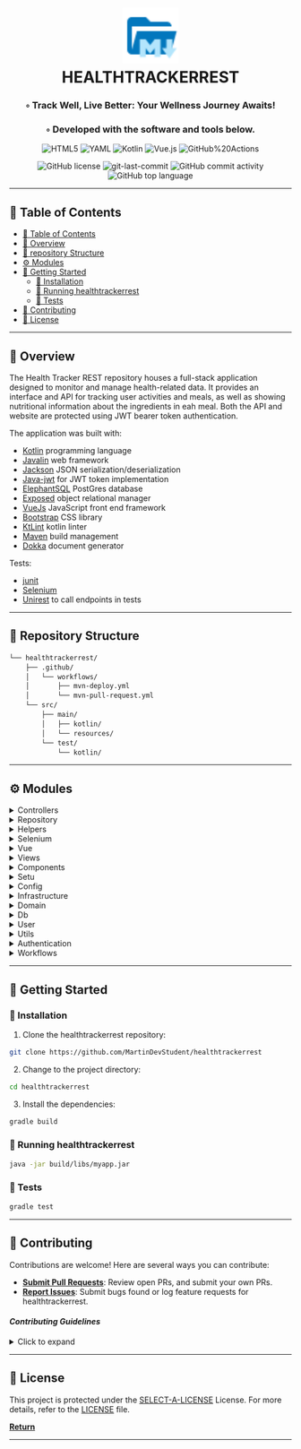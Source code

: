 <div align="center">
<h1 align="center">
<img src="https://raw.githubusercontent.com/PKief/vscode-material-icon-theme/ec559a9f6bfd399b82bb44393651661b08aaf7ba/icons/folder-markdown-open.svg" width="100" />
<br>HEALTHTRACKERREST</h1>
<h3>◦ Track Well, Live Better: Your Wellness Journey Awaits!</h3>
<h3>◦ Developed with the software and tools below.</h3>

<p align="center">
<img src="https://img.shields.io/badge/HTML5-E34F26.svg?style=flat-square&logo=HTML5&logoColor=white" alt="HTML5" />
<img src="https://img.shields.io/badge/YAML-CB171E.svg?style=flat-square&logo=YAML&logoColor=white" alt="YAML" />
<img src="https://img.shields.io/badge/Kotlin-7F52FF.svg?style=flat-square&logo=Kotlin&logoColor=white" alt="Kotlin" />
<img src="https://img.shields.io/badge/Vue.js-4FC08D.svg?style=flat-square&logo=vuedotjs&logoColor=white" alt="Vue.js" />
<img src="https://img.shields.io/badge/GitHub%20Actions-2088FF.svg?style=flat-square&logo=GitHub-Actions&logoColor=white" alt="GitHub%20Actions" />
</p>
<img src="https://img.shields.io/github/license/MartinDevStudent/healthtrackerrest?style=flat-square&color=5D6D7E" alt="GitHub license" />
<img src="https://img.shields.io/github/last-commit/MartinDevStudent/healthtrackerrest?style=flat-square&color=5D6D7E" alt="git-last-commit" />
<img src="https://img.shields.io/github/commit-activity/m/MartinDevStudent/healthtrackerrest?style=flat-square&color=5D6D7E" alt="GitHub commit activity" />
<img src="https://img.shields.io/github/languages/top/MartinDevStudent/healthtrackerrest?style=flat-square&color=5D6D7E" alt="GitHub top language" />
</div>

---

## 📖 Table of Contents
- [📖 Table of Contents](#-table-of-contents)
- [📍 Overview](#-overview)
- [📂 repository Structure](#-repository-structure)
- [⚙️ Modules](#modules)
- [🚀 Getting Started](#-getting-started)
    - [🔧 Installation](#-installation)
    - [🤖 Running healthtrackerrest](#-running-healthtrackerrest)
    - [🧪 Tests](#-tests)
- [🤝 Contributing](#-contributing)
- [📄 License](#-license)

---


## 📍 Overview

The Health Tracker REST repository houses a full-stack application designed to monitor and manage health-related data. It provides an interface and API for tracking user activities and meals, as well as showing nutritional information about the ingredients in eah meal. Both the API and website are protected using JWT bearer token authentication.

The application was built with:

  - [Kotlin](https://github.com/JetBrains/kotlin) programming language
  - [Javalin](https://github.com/tipsy/javalin) web framework
  - [Jackson](https://github.com/FasterXML/jackson-module-kotlin) JSON serialization/deserialization
  - [Java-jwt](https://github.com/auth0/java-jwt) for JWT token implementation
  - [ElephantSQL](https://www.elephantsql.com) PostGres database
  - [Exposed](https://github.com/JetBrains/Exposed) object relational manager
  - [VueJs](https://vuejs.org) JavaScript front end framework
  - [Bootstrap](https://getbootstrap.com) CSS library
  - [KtLint](https://github.com/pinterest/ktlint) kotlin linter
  - [Maven](https://maven.apache.org) build management
  - [Dokka](https://github.com/Kotlin/dokka) document generator

Tests:

  - [junit](https://github.com/junit-team/junit4)
  - [Selenium](https://www.selenium.dev)
  - [Unirest](https://github.com/Kong/unirest-java) to call endpoints in tests

---


## 📂 Repository Structure

```sh
└── healthtrackerrest/
    ├── .github/
    │   └── workflows/
    │       ├── mvn-deploy.yml
    │       └── mvn-pull-request.yml
    └── src/
        ├── main/
        │   ├── kotlin/
        │   └── resources/
        └── test/
            └── kotlin/

```

---


## ⚙️ Modules

<details closed><summary>Controllers</summary>

| File                                                                                                                                                                             | Summary                                                                                                                                                                                                                                                                                                                                                                                                                                                                                                                                                                                                                                                                                                                                                                                                                                                                                                                                                                                                                                                            |
| ---                                                                                                                                                                              | ---                                                                                                                                                                                                                                                                                                                                                                                                                                                                                                                                                                                                                                                                                                                                                                                                                                                                                                                                                                                                                                                                |
| [AuthenticationControllerTest.kt](https://github.com/MartinDevStudent/healthtrackerrest/blob/main/src/test/kotlin/ie/setu/controllers/AuthenticationControllerTest.kt)           | The `AuthenticationControllerTest` class, with tests structured in a `ReadAuthentication` inner class, validates the authentication behavior of a REST API. It sets up a clean state by ensuring no pre-existing user with the test email, uses helper utilities to communicate with the server, and tests two scenarios: one where login with incorrect credentials (expected 401 unauthorized status) and one with correct credentials (expected 200 OK status) are attempted. Post-assertion cleanup removes test users to maintain database integrity.                                                                                                                                                                                                                                                                                                                                                                                                                                                                                                         |
| [MealControllerTest.kt](https://github.com/MartinDevStudent/healthtrackerrest/blob/main/src/test/kotlin/ie/setu/controllers/MealControllerTest.kt)                               | The `MealControllerTest` in a Kotlin-based health tracker REST API performs integration tests on CRUD operations relating to meals. It uses a helper class to make requests and authenticate via JWT. It first ensures a test user is created and authenticated. Nested classes `ReadMeals`, `CreateMeals`, and `DeleteMeals` group tests for fetching (asserting responses 200 or 404), adding (with validation checks and asserting responses 201, 400, or 409), and deleting meals (by meal or user id, asserting responses 204 or 404). Cleanup ensures database state restoration.                                                                                                                                                                                                                                                                                                                                                                                                                                                                            |
| [ActivityControllerTest.kt](https://github.com/MartinDevStudent/healthtrackerrest/blob/main/src/test/kotlin/ie/setu/controllers/ActivityControllerTest.kt)                       | The `ActivityControllerTest` class, contained within the `healthtrackerrest` project, includes integration tests for CRUD (Create, Read, Update, Delete) operations related to `Activity` objects through HTTP requests. It leverages fixtures and JUnit `@Nested` classes to organize tests into meaningful groups. Tests ensure:-Successful creation of activities when the correct user exists, and appropriate HTTP status codes (201 for success, 400/404 for user-related failures).-Retrieval of activities either by activity ID or user ID, checking for success (200) or absence (404) of the data.-Updating existing activities with new details, confirming success (204) or failure (400) based on the activity's existence.-Deletion of activities and validating the returns of 204 for successful deletion or 404 when activity is not found.This is done after setting up a known state by creating test users and fetching authentication tokens. The test environment's state is restored by cleaning up newly created records after each test. |
| [UserControllerTest.kt](https://github.com/MartinDevStudent/healthtrackerrest/blob/main/src/test/kotlin/ie/setu/controllers/UserControllerTest.kt)                               | The `UserControllerTest` class performs integration tests on user management endpoints of a web service, using predefined valid and non-existing user details. Tests include checking responses for retrieving all users, individual user by ID or email, adding, updating, and deleting a user. Each test ensures the correct HTTP status codes are returned (200 for successful retrieval, 201/204 for successful creation/update/deletion, and 404 for not found). User authentication is handled by fetching a JWT token before tests, and database cleanup is performed to maintain a consistent test environment.                                                                                                                                                                                                                                                                                                                                                                                                                                            |
| [HealthTrackerControllerTestMockDB.kt](https://github.com/MartinDevStudent/healthtrackerrest/blob/main/src/test/kotlin/ie/setu/controllers/HealthTrackerControllerTestMockDB.kt) | The `HealthTrackerControllerTestMockDB` class is designed to test the HealthTrackerController using an in-memory H2 database, simulating api interactions. It initializes the mock database, populates it with a user, and tests the API endpoint for retrieving a user by email. The test verifies successful user creation, user retrieval by email after login, and matching of expected values in the user object received by ensuring correct HTTP response statuses and user details consistency.                                                                                                                                                                                                                                                                                                                                                                                                                                                                                                                                                            |
| [IngredientControllerTest.kt](https://github.com/MartinDevStudent/healthtrackerrest/blob/main/src/test/kotlin/ie/setu/controllers/IngredientControllerTest.kt)                   | This Kotlin test suite validates the operations of an IngredientController within a health tracker RESTful service. It uses a Database Configuration, JWT authentication, and an HTTP server mock-up to perform integration tests. Before tests, it sets up a test user and fetches an authentication token. The tests cover retrieving all ingredients, handling non-existent ingredients or meals, obtaining ingredients by meal ID, and fetching recommended daily allowances. It asserts the correct HTTP response status codes, indicating successful operations or correct handling of missing resources.                                                                                                                                                                                                                                                                                                                                                                                                                                                    |
| [AuthenticationController.kt](https://github.com/MartinDevStudent/healthtrackerrest/blob/main/src/main/kotlin/ie/setu/controllers/AuthenticationController.kt)                   | The `AuthenticationController` is a Kotlin singleton managing authentication for a REST service. It provides a `login` function that authenticates users against a user data access object, issues JWTs on successful login, and rejects unauthorized attempts with an error. Another function, `validate`, checks a JWT from the request, replies with a greeting on success, or responds with an unauthorized status in case of failure. The service integrates with Javalin's HTTP context for request-response handling.                                                                                                                                                                                                                                                                                                                                                                                                                                                                                                                                       |
| [IngredientController.kt](https://github.com/MartinDevStudent/healthtrackerrest/blob/main/src/main/kotlin/ie/setu/controllers/IngredientController.kt)                           | The `IngredientController` singleton in Kotlin facilitates three REST operations related to ingredients and nutritional data. First, it fetches and sends a list of all ingredients in JSON, defaulting to a 404 error if none are found. Second, it retrieves a single ingredient by ID, returning it in JSON or a 404 error if not found. Lastly, it provides the recommended daily allowances (RDAs) in JSON, with a 404 error response if absent. The code utilizes an IngredientDAO and RecommendedDailyAllowancesDAO for data access.                                                                                                                                                                                                                                                                                                                                                                                                                                                                                                                        |
| [ActivityController.kt](https://github.com/MartinDevStudent/healthtrackerrest/blob/main/src/main/kotlin/ie/setu/controllers/ActivityController.kt)                               | The `ActivityController` object in Kotlin manages activity resources in a RESTful API, providing CRUD operations for activities. It uses `ActivityDAO` to interact with the database and `UserDAO` to validate user existence. It handles retrieving all activities, a single activity by ID or by user ID, creating, updating, and deleting activities. Responses include proper HTTP status codes and JSON-converted activity data with error handling for missing resources (404) and bad requests with detailed messages (400). It also supports deleting activities by user ID.                                                                                                                                                                                                                                                                                                                                                                                                                                                                               |
| [MealController.kt](https://github.com/MartinDevStudent/healthtrackerrest/blob/main/src/main/kotlin/ie/setu/controllers/MealController.kt)                                       | The MealController, part of a Kotlin-based REST API for a health tracker app, manages meal data interactions. It offers endpoints to list all meals, get meals by ID or user ID, and obtain ingredients for a specific meal. Meals are added either globally or associated with a user, utilizing external NutrientHttpClient for ingredient fetching. Meals can be deleted by ID, by association with a user, or all meals linked to a user. It features validation and error handling, responding with appropriate status codes and error messages.                                                                                                                                                                                                                                                                                                                                                                                                                                                                                                              |
| [UserController.kt](https://github.com/MartinDevStudent/healthtrackerrest/blob/main/src/main/kotlin/ie/setu/controllers/UserController.kt)                                       | The `UserController` object manages user data interactions in a Kotlin-based REST service, providing CRUD operations via HTTP endpoints. It utilizes the `UserDAO` for database access, allowing operations such as retrieving all users or individual users by ID or email, creating, updating, and deleting users, while handling validation and encryption (hashing) of passwords. Responses are formatted in JSON and include appropriate HTTP status codes, with exceptions thrown for not found and bad request errors.                                                                                                                                                                                                                                                                                                                                                                                                                                                                                                                                      |

</details>

<details closed><summary>Repository</summary>

| File                                                                                                                                                                           | Summary                                                                                                                                                                                                                                                                                                                                                                                                                                                                                                                                                                                   |
| ---                                                                                                                                                                            | ---                                                                                                                                                                                                                                                                                                                                                                                                                                                                                                                                                                                       |
| [UserDAOTest.kt](https://github.com/MartinDevStudent/healthtrackerrest/blob/main/src/test/kotlin/ie/setu/repository/UserDAOTest.kt)                                            | The `UserDAOTest` class in Kotlin tests CRUD operations (Create, Read, Update, Delete) on a user data table within an in-memory H2 database using the Exposed SQL framework. The suite sets up a simulated database, populates it with fixed test users, and verifies user retrieval by ID and email, as well as user addition, deletion, and updates. Edge cases, like operations on non-existent users, are also tested to ensure proper handling of such scenarios.                                                                                                                    |
| [MealDAOTest.kt](https://github.com/MartinDevStudent/healthtrackerrest/blob/main/src/test/kotlin/ie/setu/repository/MealDAOTest.kt)                                            | This Kotlin code tests CRUD operations on a meal-tracking application's data layer using an in-memory H2 database. It connects to the database, sets up schema, and utilizes the `MealDAO` to perform actions such as creating, reading, and deleting meal records associated with users. Test cases validate the DAO behavior with empty/populated tables, handling of non-existent entries, and proper maintenance of meal-user associations. The tests use a nested structure to organize test cases for creating, reading, and deleting operations separately.                        |
| [ActivityDAOTest.kt](https://github.com/MartinDevStudent/healthtrackerrest/blob/main/src/test/kotlin/ie/setu/repository/ActivityDAOTest.kt)                                    | This Kotlin test code conducts unit tests on a health tracking application's data access layer, specifically focusing on activities. Using an in-memory H2 database, it verifies that ActivityDAO correctly performs CRUD operations on activities, including retrieving all activities, fetching by user or activity ID, adding new entries, deleting, and updating activities. Additionally, it validates proper handling of non-existent records and associations to users, ensuring data integrity and correct functionality within the database context.                             |
| [IngredientDAOTest.kt](https://github.com/MartinDevStudent/healthtrackerrest/blob/main/src/test/kotlin/ie/setu/repository/IngredientDAOTest.kt)                                | The `IngredientDAOTest` class in Kotlin sets up an in-memory H2 database for testing ingredient data access operations. It conducts CRUD operations using Exposed, an ORM framework, to manipulate the Ingredients, Meals, and MealsIngredients tables. Tests include populating the database with predefined ingredients and meals, verifying correct retrieval of all ingredients, finding specific ingredients by ID and meal ID, and dealing with empty or non-existent data scenarios. Additionally, nested inner classes organize tests for reading ingredients and creating users. |
| [RecommendedDailyAllowanceDAOTest.kt](https://github.com/MartinDevStudent/healthtrackerrest/blob/main/src/test/kotlin/ie/setu/repository/RecommendedDailyAllowanceDAOTest.kt)  | The code is a test suite for a Kotlin-based application, specifically testing DAO (Data Access Object) operations on recommended daily allowances within an in-memory H2 database. It includes setup to connect to the database, a nested class with tests to verify correct retrieval of allowance data from both populated and empty tables, and a utility method to populate the test database. The tests assert the expected outcomes using the `assertEquals` method.                                                                                                                |
| [MealDAO.kt](https://github.com/MartinDevStudent/healthtrackerrest/blob/main/src/main/kotlin/ie/setu/domain/repository/MealDAO.kt)                                             | The `MealDAO` class handles data operations for meals within a health tracking system. It interacts with a database to perform CRUD operations. Core functionalities include: retrieving all meals, finding meals by ID or name, fetching meals associated with a specific user, adding new meals, associating meals with users, and deleting meals or their associations by meal or user IDs. These operations are achieved through SQL queries and transactions using Kotlin's Exposed library for database access.                                                                     |
| [UserDAO.kt](https://github.com/MartinDevStudent/healthtrackerrest/blob/main/src/main/kotlin/ie/setu/domain/repository/UserDAO.kt)                                             | The `UserDAO` class in `ie.setu.domain.repository` provides CRUD operations for user entities in a database, using Kotlin and Exposed SQL library. It can retrieve all users, find a specific user by ID or email (case-insensitive), insert a new user, delete a user by ID, and update existing user details, also by ID. Each function is enclosed in a transaction, ensuring atomicity of database operations. The ID is used as a primary key, and a utility function `mapToUser` maps raw database records to `User` objects.                                                       |
| [ActivityDAO.kt](https://github.com/MartinDevStudent/healthtrackerrest/blob/main/src/main/kotlin/ie/setu/domain/repository/ActivityDAO.kt)                                     | The `ActivityDAO` class in a Kotlin-based REST service interacts with a database to manage `Activity` records. It enables CRUD operations: retrieving all activities or specific activity by its ID or user ID, adding a new activity, deleting one or several activities based on activity or user ID, and updating an existing activity. It uses the Exposed SQL library for database transactions, converting SQL results into `Activity` objects. The directory structure suggests automated CI/CD via GitHub Actions and unit testing for the application's code.                    |
| [RecommendedDailyAllowancesDAO.kt](https://github.com/MartinDevStudent/healthtrackerrest/blob/main/src/main/kotlin/ie/setu/domain/repository/RecommendedDailyAllowancesDAO.kt) | The `RecommendedDailyAllowancesDAO` class in a Kotlin-based REST service handles database interactions for storing and retrieving Recommended Daily Allowance (RDA) nutritional data. Using exposed SQL transactions, it features a get method to fetch the first RDA entry, returning a mapped `RecommendedDailyAllowance` object or `null` if not found, and a save method to insert a new RDA record with nutritional details like calories, fats, protein, and more.                                                                                                                  |
| [IngredientDAO.kt](https://github.com/MartinDevStudent/healthtrackerrest/blob/main/src/main/kotlin/ie/setu/domain/repository/IngredientDAO.kt)                                 | The IngredientDAO class, part of a Kotlin-based RESTful health tracker application, manages Ingredient objects in a database. It includes methods to retrieve all ingredients, find a specific ingredient by ID, get ingredients related to a meal, save or retrieve an ingredient based on its name and serving size, and associate an ingredient with a meal using their IDs. The class performs these operations through transactions leveraging exposed SQL functions to query and modify database tables that represent ingredients and their associations with meals.               |

</details>

<details closed><summary>Helpers</summary>

| File                                                                                                                                                 | Summary                                                                                                                                                                                                                                                                                                                                                                                                                                                                                                                                                                    |
| ---                                                                                                                                                  | ---                                                                                                                                                                                                                                                                                                                                                                                                                                                                                                                                                                        |
| [ServerContainer.kt](https://github.com/MartinDevStudent/healthtrackerrest/blob/main/src/test/kotlin/ie/setu/helpers/ServerContainer.kt)             | The `ServerContainer` object in the `ie.setu.helpers` package lazily initializes a single instance of a server container using `JavalinConfig` to start the Javalin service when first accessed, following the singleton pattern. The code structure indicates that this is part of a Kotlin-based health tracker REST application, with CI/CD workflows for Maven, and separate source and test directories.                                                                                                                                                              |
| [Fixtures.kt](https://github.com/MartinDevStudent/healthtrackerrest/blob/main/src/test/kotlin/ie/setu/helpers/Fixtures.kt)                           | This Kotlin code file provides test fixtures for a health tracker application. It includes predefined constants such as valid/invalid meal names, user details, activity descriptions, and various entity object lists like users, activities, meals, ingredients, and recommended daily allowance. These are likely used to seed test data or provide references for validation during unit testing. Each list contains multiple instances of its respective domain model, with preset attributes for testing purposes.                                                   |
| [IntegrationTestHelper.kt](https://github.com/MartinDevStudent/healthtrackerrest/blob/main/src/test/kotlin/ie/setu/helpers/IntegrationTestHelper.kt) | The `IntegrationTestHelper` class in Kotlin provides methods to interact with a health tracker REST API, handling user and activity management. It includes functionalities for user authentication (registration, login), CRUD operations for user profiles and activities, meal and ingredient retrieval, and recommended daily allowances (RDA) fetching. Requests incorporate user identification and authorization via tokens, with HTTP responses returned in JSON or string format, subject to the API endpoints used. Exceptions are thrown if HTTP requests fail. |

</details>

<details closed><summary>Selenium</summary>

| File                                                                                                                              | Summary                                                                                                                                                                                                                                                                                                                                                                                                                                                                                                                                           |
| ---                                                                                                                               | ---                                                                                                                                                                                                                                                                                                                                                                                                                                                                                                                                               |
| [AddUserTest.kt](https://github.com/MartinDevStudent/healthtrackerrest/blob/main/src/test/kotlin/ie/setu/selenium/AddUserTest.kt) | The `AddUserTest` class contains an integration test suite for a Kotlin-based web service. It verifies user addition to an application, using Javalin to host the test server and Selenium WebDriver for browser automation. The code manages test setup and teardown, including server initialization, WebDriver configuration, and database connection. Additionally, it tests user login, navigation, form interactions, and user deletion within the application's UI, confirming correct page elements and user feedback through assertions. |

</details>

<details closed><summary>Vue</summary>

| File                                                                                                              | Summary                                                                                                                                                                                                                                                                                                                                                                                                      |
| ---                                                                                                               | ---                                                                                                                                                                                                                                                                                                                                                                                                          |
| [layout.html](https://github.com/MartinDevStudent/healthtrackerrest/blob/main/src/main/resources/vue/layout.html) | The layout.html is a Vue-focused SPA layout template with Bootstrap for styling, utilizing Axios and jQuery for HTTP requests. The project structure indicates a Kotlin-based backend with GitHub actions for deployment and PR checks, and the template is set to dynamically include Vue components with Javalin's Vue support, mounting them according to URL-based routing within the main Vue instance. |

</details>

<details closed><summary>Views</summary>

| File                                                                                                                                                      | Summary                                                                                                                                                                                                                                                                                                                                                                                                                                                                                                                                                                                                                                                                                                                                                                                                         |
| ---                                                                                                                                                       | ---                                                                                                                                                                                                                                                                                                                                                                                                                                                                                                                                                                                                                                                                                                                                                                                                             |
| [activity-overview.vue](https://github.com/MartinDevStudent/healthtrackerrest/blob/main/src/main/resources/vue/views/activity-overview.vue)               | This Vue component implements an activity-overview UI for a health tracker app. It lists existing activities, allows users to add new activities, and delete existing ones. Activities include fields like description, duration, calories, and start time. Users can be assigned to activities via a dropdown list populated with fetched user data. The interface interacts with an API, requiring authorization tokens for CRUD operations. Errors from activity-validation or fetch failures trigger user alerts, and navigation to login upon authorization issues.                                                                                                                                                                                                                                        |
| [ingredient-overview.vue](https://github.com/MartinDevStudent/healthtrackerrest/blob/main/src/main/resources/vue/views/ingredient-overview.vue)           | The Vue component `ingredient-overview` displays a list of ingredients, each with a link and an update button. On creation, it fetches an authentication token and ingredient data from an API. If unauthorized, it redirects to login. Fetch errors trigger alerts, while 404 errors are silently ignored. The layout is managed by `app-layout` and each ingredient's detail page is linked via its ID. The view is part of a Maven-handled, Kotlin-based project with GitHub Actions CI workflows for deployment and PRs.                                                                                                                                                                                                                                                                                    |
| [user-profile.vue](https://github.com/MartinDevStudent/healthtrackerrest/blob/main/src/main/resources/vue/views/user-profile.vue)                         | The Vue component user-profile manages user profiles, allowing retrieval and display of a user's information and activities. It enables updates to user details and the deletion of user accounts via a form. The component makes API calls on creation to fetch user info and activities, with error handling for unauthorized access and unfound users. It uses Axios for HTTP requests with authorization and includes a confirmation prompt for account deletion, with navigation to the user list upon successful deletion.                                                                                                                                                                                                                                                                                |
| [ingredient-profile.vue](https://github.com/MartinDevStudent/healthtrackerrest/blob/main/src/main/resources/vue/views/ingredient-profile.vue)             | This Vue component displays an ingredient profile with nutritional charts. If an ingredient is not found, a message with a link to all ingredients is shown. Otherwise, a card with the ingredient's name and a default serving size of 100g (or specified size) displays nutritional information. Charts for calories, fats, protein, sodium, potassium, carbohydrates, fiber, and sugar are generated as images from an external API using the ingredient's values and compared against the recommended daily allowance. The component fetches ingredient data, recommended daily allowances, and generates each nutritional chart on creation, handling errors and unauthorized access (redirecting to login). Data is token-authenticated, fetched from an API, and blob images are created for the charts. |
| [meal-profile.vue](https://github.com/MartinDevStudent/healthtrackerrest/blob/main/src/main/resources/vue/views/meal-profile.vue)                         | The code represents a Vue component named meal-profile, used in a health tracker application to display and manage meal profiles. It fetches the specified meal's details and its associated ingredients through API calls, requiring authentication via tokens. This component shows an error message if no meal is found or fails to retrieve ingredients. It also provides a deletion functionality for the meal with user confirmation, redirecting to the list of meals upon successful deletion.                                                                                                                                                                                                                                                                                                          |
| [home-page.vue](https://github.com/MartinDevStudent/healthtrackerrest/blob/main/src/main/resources/vue/views/home-page.vue)                               | The `home-page.vue` component in a health tracker web app displays statistics on registered users, activities, meals, and ingredients, with links to detailed views. It uses Vue.js and Axios to make authorized API requests to fetch and display these counts upon creation. If unauthorized (401 error), it redirects to the login page. It also shows the current user's state. The error handling includes user-friendly alerts for non-404 errors during data retrieval.                                                                                                                                                                                                                                                                                                                                  |
| [user-overview.vue](https://github.com/MartinDevStudent/healthtrackerrest/blob/main/src/main/resources/vue/views/user-overview.vue)                       | The `user-overview` Vue component displays and manages a list of users. It allows adding users with a hidden form that becomes visible upon clicking a button. Each user can be updated or deleted, with a confirmation prompt for deletion. The component interacts with an API for CRUD operations, using an auth token from localStorage. It fetches users on creation and handles errors, specifically redirecting to login on 401 unauthorized responses. Users are displayed with links to their profiles, and CRUD changes update the UI in real-time.                                                                                                                                                                                                                                                   |
| [login-page.vue](https://github.com/MartinDevStudent/healthtrackerrest/blob/main/src/main/resources/vue/views/login-page.vue)                             | The given Vue.js component login-page renders a login form with email and password fields if a token is present in the store. It defines a method `login` to authenticate users via an API, setting a token in the store and local storage upon success. Alerts notify the user of either successful login, invalid details, or login errors. GitHub Actions are set for Maven deployments and pull requests in the repository structure for CI/CD pipelines.                                                                                                                                                                                                                                                                                                                                                   |
| [activity-profile.vue](https://github.com/MartinDevStudent/healthtrackerrest/blob/main/src/main/resources/vue/views/activity-profile.vue)                 | The given Vue.js component provides an interface for viewing and editing an individual activity record in a health tracker application. If the activity is not found, a message is displayed with a link to view all activities. When an activity is present, it displays a form with the activity's ID, description, duration, calories burned, start time, and user ID. Users can update or delete the activity using respective buttons, which trigger API calls for patching or deleting the activity, requiring authorization via a token. On deletion confirmation, the user is redirected to an overview of all activities.                                                                                                                                                                              |
| [register-page.vue](https://github.com/MartinDevStudent/healthtrackerrest/blob/main/src/main/resources/vue/views/register-page.vue)                       | The Vue.js component `register-page` inside a health tracking app's RESTful service provides a user registration form with fields for name, email, and password. Upon submission, it makes an asynchronous POST request to /api/login/register with the form data. If successful, it alerts the user that the account is created and redirects to the login page. If an error occurs, it parses the problem details and displays them in an alert. The repository includes GitHub Actions workflows for Maven deployment and pull requests.                                                                                                                                                                                                                                                                     |
| [user-activity-overview.vue](https://github.com/MartinDevStudent/healthtrackerrest/blob/main/src/main/resources/vue/views/user-activity-overview.vue)     | The `user-activity-overview.vue` component displays a list of activities for a user within a web application. It retrieves activities from a REST API, which requires an authorization token. When created, it fetches the token from local storage and the user's activities by making an authenticated request. If unauthorized (401 error), it redirects to the login page; otherwise, it alerts the user about any error during the fetch. The activities are listed showing their ID, description, and duration.                                                                                                                                                                                                                                                                                           |
| [meal-ingredient-overview.vue](https://github.com/MartinDevStudent/healthtrackerrest/blob/main/src/main/resources/vue/views/meal-ingredient-overview.vue) | The provided Vue.js component displays a list of ingredients for a meal. It is initially populated with an empty list and a null token. Upon creation, it retrieves an authentication token from local storage and fetches the meal's ingredients from an API, using the meal ID from the URL path parameters. Fetched ingredients are then displayed in a list. If any error occurs, particularly an authentication error (401), the user is redirected to the login page; otherwise, an error alert is shown. The component is part of a health tracker application with GitHub workflows for Maven deployment and pull request checks, and includes separate source and test directories for Kotlin code.                                                                                                    |
| [meal-overview.vue](https://github.com/MartinDevStudent/healthtrackerrest/blob/main/src/main/resources/vue/views/meal-overview.vue)                       | The Vue component meal-overview provides an interface for viewing, adding, and deleting meal entries. It retrieves a list of meals and a token upon initialization, displays the meals, and allows users to add new meals via an input form which is shown or hidden based on user interaction. Users can update meal entries by navigating to the meal-specific URL or delete them with confirmation. The component handles errors gracefully by redirecting to the login page for unauthorized requests or displaying a validation error message.                                                                                                                                                                                                                                                             |

</details>

<details closed><summary>Components</summary>

| File                                                                                                                               | Summary                                                                                                                                                                                                                                                                                                                                                                                                                                                                                                                                                                                                                                                                                                                                                                                                                                                         |
| ---                                                                                                                                | ---                                                                                                                                                                                                                                                                                                                                                                                                                                                                                                                                                                                                                                                                                                                                                                                                                                                             |
| [app-layout.vue](https://github.com/MartinDevStudent/healthtrackerrest/blob/main/src/main/resources/vue/components/app-layout.vue) | The provided code snippet is a Vue.js single-file component definition for a web application's layout, including a navigation bar and a content area. It comes from a health tracker application's frontend, structured within a Kotlin-based project using Javalin, and incorporates CI/CD workflows for Maven in the `.github` directory. The navbar enables navigation to different pages (Home, Users, Activities, Meals, Ingredients) and offers Login/Register or Logout functionality based on the presence of a `token` (presumably for authentication purposes). The `token` is managed in local storage and is checked or removed on component creation or when logging out, respectively. The main content area below the navbar is dynamically filled with child components through the `<slot>` tag. The navbar's styling is specified at the end. |

</details>

<details closed><summary>Setu</summary>

| File                                                                                                                 | Summary                                                                                                                                                                                                                                                                                                                                                                                                                                                                                                                                                                                                                                                                         |
| ---                                                                                                                  | ---                                                                                                                                                                                                                                                                                                                                                                                                                                                                                                                                                                                                                                                                             |
| [openapi.yaml](https://github.com/MartinDevStudent/healthtrackerrest/blob/main/src/main/kotlin/ie/setu/openapi.yaml) | The provided OpenAPI specification defines the Health Tracker API, which allows CRUD operations on activities, ingredients, meals, and user data. It includes endpoints for retrieving lists of these entities, specific items by ID, creating new records, updating existing ones, and deleting them. There are also specialized authentication endpoints for credential verification and JWT token issuance, along with endpoints to manage user-specific activities and meals, and to validate authentication tokens. Each endpoint specifies expected request parameters, request body, and response data, along with appropriate HTTP status codes for different outcomes. |
| [App.kt](https://github.com/MartinDevStudent/healthtrackerrest/blob/main/src/main/kotlin/ie/setu/App.kt)             | The `healthtrackerrest` application in Kotlin initializes a database connection and starts a Javalin web service upon execution, with its infrastructure managed by GitHub Actions for deployment and pull request operations.                                                                                                                                                                                                                                                                                                                                                                                                                                                  |

</details>

<details closed><summary>Config</summary>

| File                                                                                                                                            | Summary                                                                                                                                                                                                                                                                                                                                                                                                                                                                                                                                                                 |
| ---                                                                                                                                             | ---                                                                                                                                                                                                                                                                                                                                                                                                                                                                                                                                                                     |
| [JavalinConfig.kt](https://github.com/MartinDevStudent/healthtrackerrest/blob/main/src/main/kotlin/ie/setu/config/JavalinConfig.kt)             | The `JavalinConfig` class in Kotlin configures a `Javalin` web server with custom JSON serialization, webjars support, Vue.js integration, a custom access manager, exception and error handling. It includes functions to start the server using a remote or default port, and to obtain the configured instance for operations like routing. It also integrates JwtProvider for request pre-processing. The server responds to 404 errors with a JSON message and prints exception stack traces for debugging.                                                        |
| [AccessManagerConfig.kt](https://github.com/MartinDevStudent/healthtrackerrest/blob/main/src/main/kotlin/ie/setu/config/AccessManagerConfig.kt) | The `AccessManagerConfig.kt` file, part of a Kotlin-based REST service, defines an `enum` representing user roles and a `JWTAccessManager` to handle route authorization. It maps JWT claims to roles (`USER`, `ADMIN`) and sets a default role (`ANYONE`) for unauthenticated access. This configuration is used to enforce access control on REST endpoints based on the role included in the JWT.                                                                                                                                                                    |
| [RegisterRoutes.kt](https://github.com/MartinDevStudent/healthtrackerrest/blob/main/src/main/kotlin/ie/setu/config/RegisterRoutes.kt)           | The code outlines route configuration for a Javalin web application, providing RESTful endpoints for activities, authentication, ingredients, meals, and user data. It specifies API paths and maps them to controller functions with access control. Additionally, it sets up endpoints for Vue.js frontend components to render pages like home, activity, ingredient, login, register, meal, and user profiles. Each route is defined with permissions using predefined user roles to control access.                                                                |
| [DbConfig.kt](https://github.com/MartinDevStudent/healthtrackerrest/blob/main/src/main/kotlin/ie/setu/config/DbConfig.kt)                       | The Kotlin file `DbConfig.kt` in the `ie.setu.config` package provides functionality to establish a connection to a PostgreSQL database using hard-coded credentials. It uses the `org.jetbrains.exposed.sql.Database` class to connect and logs the database configuration name and URL upon establishing the connection. The code is structured for a RESTful service (`healthtrackerrest`) and includes GitHub workflows for Maven deployment and pull request actions. The source files are organized into Kotlin main and test directories.                        |
| [VueConfig.kt](https://github.com/MartinDevStudent/healthtrackerrest/blob/main/src/main/kotlin/ie/setu/config/VueConfig.kt)                     | The code belongs to a Kotlin-based web application within a health tracker project, structured for continuous integration with workflows for Maven deployment and pull request validation. The file `VueConfig.kt` in the configuration directory contains a function extending `JavalinVueConfig`, designating app as the Vue application name and setting the global Vue state with the current user's name extracted from JWT. The `currentUser` function conditionally decodes the JWT from the request's basic authentication credentials to obtain the user name. |

</details>

<details closed><summary>Infrastructure</summary>

| File                                                                                                                                                  | Summary                                                                                                                                                                                                                                                                                                                                                                                                                                |
| ---                                                                                                                                                   | ---                                                                                                                                                                                                                                                                                                                                                                                                                                    |
| [NutrientHttpClient.kt](https://github.com/MartinDevStudent/healthtrackerrest/blob/main/src/main/kotlin/ie/setu/infrastructure/NutrientHttpClient.kt) | The Kotlin code in `NutrientHttpClient` performs HTTP GET requests to an external nutrition API using a meal name query, deserializes the JSON response into `IngredientApiDTO` objects, and maps them to `Ingredient` domain entities. It includes formatting of query strings and HTTP request construction with an API key. A list of `Ingredient` objects, detailing nutritional information, is returned based on the meal query. |

</details>

<details closed><summary>Domain</summary>

| File                                                                                                                                                        | Summary                                                                                                                                                                                                                                                                                                                                                                                                                                                                                  |
| ---                                                                                                                                                         | ---                                                                                                                                                                                                                                                                                                                                                                                                                                                                                      |
| [IngredientApiDTO.kt](https://github.com/MartinDevStudent/healthtrackerrest/blob/main/src/main/kotlin/ie/setu/domain/IngredientApiDTO.kt)                   | The `IngredientApiDTO` Kotlin data class represents an ingredient with nutritional values, leveraging Jackson annotations for JSON property mapping. It includes attributes for the ingredient's name, calories, serving size in grams, total/saturated fat in grams, protein in grams, sodium/potassium/cholesterol in milligrams, and total carbohydrates/fiber/sugar in grams. This class is part of a REST API in a health tracker application.                                      |
| [Activity.kt](https://github.com/MartinDevStudent/healthtrackerrest/blob/main/src/main/kotlin/ie/setu/domain/Activity.kt)                                   | The `Activity.kt` file defines a Kotlin data class named `Activity` within the `ie.setu.domain` package for a health tracker application. This class represents a user's activity, containing properties for a unique id, description, duration, calories burned, start time, and associated user id. It includes a `validate` method that checks for negative values in `calories` and `duration`, and non-empty `description`, returning a map with error messages for invalid fields. |
| [Meal.kt](https://github.com/MartinDevStudent/healthtrackerrest/blob/main/src/main/kotlin/ie/setu/domain/Meal.kt)                                           | The `Meal.kt` file within the `healthtrackerrest` project defines a Kotlin data class `Meal` with an integer `id` and a non-nullable `name` string. It includes a `validate` method that returns a map of errors, flagging a blank `name` as invalid. The project also incorporates GitHub workflows for Maven deployment and pull request automation, with source and test Kotlin code arranged in respective directories.                                                              |
| [RecommendedDailyAllowance.kt](https://github.com/MartinDevStudent/healthtrackerrest/blob/main/src/main/kotlin/ie/setu/domain/RecommendedDailyAllowance.kt) | The Kotlin file `RecommendedDailyAllowance.kt` defines a data class encapsulating daily nutritional guidelines, which include values for total calories, fats, protein, sodium, potassium, cholesterol, carbohydrates, fiber, and sugar measured in respective units. The `healthtrackerrest` project structure includes a source directory with Kotlin code and resources, test code, and GitHub workflows for deployment and pull request actions.                                     |
| [Ingredient.kt](https://github.com/MartinDevStudent/healthtrackerrest/blob/main/src/main/kotlin/ie/setu/domain/Ingredient.kt)                               | The code defines a Kotlin data class `Ingredient` within the `ie.setu.domain` package, representing the properties of food ingredients, such as name, calories, and various nutritional values measured in grams or milligrams. The project structure indicates it's part of a health tracker REST service, with GitHub actions setup for Maven deployment and pull requests, and separate source and test directories for Kotlin code and resources.                                    |

</details>

<details closed><summary>Db</summary>

| File                                                                                                                                                             | Summary                                                                                                                                                                                                                                                                                                                                                                                                                                                                                                                                                                            |
| ---                                                                                                                                                              | ---                                                                                                                                                                                                                                                                                                                                                                                                                                                                                                                                                                                |
| [MealsIngredients.kt](https://github.com/MartinDevStudent/healthtrackerrest/blob/main/src/main/kotlin/ie/setu/domain/db/MealsIngredients.kt)                     | The `MealsIngredients.kt` file defines a Kotlin object representing a database table within the health tracker REST application, which maps meals to their ingredients with automatic cascading deletions. The table includes an auto-incrementing primary key `id` and establishes foreign key relationships with the `Meals` and `Ingredients` tables for the columns `meal_id` and `ingredient_id`, respectively. The code is a part of the application's domain layer specifying the structure of the `meals_ingredients` table in the database using the Exposed SQL library. |
| [Meals.kt](https://github.com/MartinDevStudent/healthtrackerrest/blob/main/src/main/kotlin/ie/setu/domain/db/Meals.kt)                                           | The `Meals` object in the `ie.setu.domain.db` package defines a database table with the same name, using the Exposed framework. It represents a table with two fields: an integer-based ID and a `name` column of type VARCHAR with a maximum length of 100 characters. The project follows a structured directory layout separating main Kotlin code, resources, and tests, with GitHub Actions workflows for Maven-based deployment and pull request management.                                                                                                                 |
| [Ingredients.kt](https://github.com/MartinDevStudent/healthtrackerrest/blob/main/src/main/kotlin/ie/setu/domain/db/Ingredients.kt)                               | The Ingredients.kt file defines a Kotlin object Ingredients that corresponds to an ingredients database table using the Exposed ORM framework. This table includes columns for ingredient names, calories, serving sizes, fats (total and saturated), protein, sodium, potassium, cholesterol, total carbohydrates, fiber, and sugar, with appropriate data types such as varchar, double, and integer. This object facilitates database operations on the ingredients table.                                                                                                      |
| [RecommendedDailyAllowances.kt](https://github.com/MartinDevStudent/healthtrackerrest/blob/main/src/main/kotlin/ie/setu/domain/db/RecommendedDailyAllowances.kt) | The code defines a Kotlin object `RecommendedDailyAllowances` as an Exposed SQL database table. It encapsulates fields for nutritional values such as calories, fats, protein, sodium, potassium, cholesterol, carbohydrates, fiber, and sugar. Each field corresponds to a column in the recommended_daily_allowances table with appropriate data types for holding nutritional information.                                                                                                                                                                                      |
| [UsersMeals.kt](https://github.com/MartinDevStudent/healthtrackerrest/blob/main/src/main/kotlin/ie/setu/domain/db/UsersMeals.kt)                                 | The `UsersMeals` Kotlin object in the `ie.setu.domain.db` package represents a database table that manages associations between users and meals. This table contains an `id` column with auto-incrementing primary keys and establishes foreign key relationships with `Users` and `Meals` tables, ensuring cascading deletions. Included in the project are GitHub workflows for Maven deployment and pull requests, and a separate test directory for Kotlin tests.                                                                                                              |
| [Users.kt](https://github.com/MartinDevStudent/healthtrackerrest/blob/main/src/main/kotlin/ie/setu/domain/db/Users.kt)                                           | The `Users.kt` file defines a Kotlin object `Users` that represents a database table for user data with columns for name, email, user level, and password hash using the Exposed ORM framework, adhering to the Single Responsibility Principle (SRP). The project includes continuous integration workflows and is structured for a RESTful health tracker app with separate source and test directories for Kotlin code.                                                                                                                                                         |
| [Activities.kt](https://github.com/MartinDevStudent/healthtrackerrest/blob/main/src/main/kotlin/ie/setu/domain/db/Activities.kt)                                 | The code defines a Kotlin object `Activities` that represents a table in a database using the Exposed SQL framework. The table, named `activities`, has columns for an auto-incrementing `id`, a `description` of the activity limited to 100 characters, a `duration` in minutes stored as a double, `calories` burned stored as an integer, a `started` timestamp for when the activity began, and a `userId` that serves as a foreign key linked to the `Users` table's `id` with a cascade delete option.                                                                      |

</details>

<details closed><summary>User</summary>

| File                                                                                                                                         | Summary                                                                                                                                                                                                                                                                                                                                                                                                                                                                           |
| ---                                                                                                                                          | ---                                                                                                                                                                                                                                                                                                                                                                                                                                                                               |
| [UserLoginDTO.kt](https://github.com/MartinDevStudent/healthtrackerrest/blob/main/src/main/kotlin/ie/setu/domain/user/UserLoginDTO.kt)       | The code defines a Kotlin data class `UserLoginDTO` in the `ie.setu.domain.user` package. This class serves as a data transfer object with two properties, `email` and `password`, both of which are mutable strings. It's part of a project with a RESTful service structure, hinted by the directory `healthtrackerrest`, which also includes GitHub workflows for Maven deployment and pull requests, and separate source and test directories following the Maven convention. |
| [CreateUserDTO.kt](https://github.com/MartinDevStudent/healthtrackerrest/blob/main/src/main/kotlin/ie/setu/domain/user/CreateUserDTO.kt)     | The Kotlin code defines `CreateUserDTO`, a data transfer object for user creation. It validates user input, ensuring non-empty names, valid email formats via regex, and passwords of at least three characters if present. Validation errors are returned as a map with descriptive messages.                                                                                                                                                                                    |
| [UserResponseDTO.kt](https://github.com/MartinDevStudent/healthtrackerrest/blob/main/src/main/kotlin/ie/setu/domain/user/UserResponseDTO.kt) | The code defines a Kotlin data class `UserResponseDTO` for a health tracker application, providing a structure for user response data including an ID, name, email, and level. It also includes a companion object with a factory method `fromUser` to create a `UserResponseDTO` from a `User` object. The code is part of a larger project structured to include GitHub workflows and separate source directories for main code and tests.                                      |
| [User.kt](https://github.com/MartinDevStudent/healthtrackerrest/blob/main/src/main/kotlin/ie/setu/domain/user/User.kt)                       | The code defines a Kotlin data class `User` in the `ie.setu.domain.user` package, representing a user with properties for `id`, `name`, `email`, `level`, and an optional `passwordHash`. It's part of a larger healthtrackerrest project structure that includes GitHub workflows for Maven deployment and pull request operations, as well as separated source and test directories following standard conventions with Kotlin code.                                            |

</details>

<details closed><summary>Utils</summary>

| File                                                                                                                               | Summary                                                                                                                                                                                                                                                                                                                                                                                                                                                                                                                                                          |
| ---                                                                                                                                | ---                                                                                                                                                                                                                                                                                                                                                                                                                                                                                                                                                              |
| [DBUtilities.kt](https://github.com/MartinDevStudent/healthtrackerrest/blob/main/src/main/kotlin/ie/setu/utils/DBUtilities.kt)     | The provided Kotlin code implements utility functions for mapping database result rows to corresponding domain objects in a health tracking application. Specifically, it contains functions to convert query results into `Activity`, `Ingredient`, `RecommendedDailyAllowance`, `Meal`, and `User` objects. Each function takes a `ResultRow` and extracts fields relevant to its associated domain entity, which includes various attributes like IDs, names, nutritional values, and user information.                                                       |
| [JSONUtilities.kt](https://github.com/MartinDevStudent/healthtrackerrest/blob/main/src/main/kotlin/ie/setu/utils/JSONUtilities.kt) | The provided code defines utilities for JSON serialization and deserialization using the Jackson library, specifically configured to handle date and time objects correctly. It includes a custom object mapper that registers JodaModule for date formatting, disables writing dates as timestamps, and accommodates Kotlin classes. Functions are provided to serialize objects to JSON strings with proper DateTime handling, and to deserialize JSON strings into Kotlin objects, leveraging Jackson's ability to process Kotlin idioms and Joda-Time types. |

</details>

<details closed><summary>Authentication</summary>

| File                                                                                                                                                                  | Summary                                                                                                                                                                                                                                                                                                                                                                                                                                                                                              |
| ---                                                                                                                                                                   | ---                                                                                                                                                                                                                                                                                                                                                                                                                                                                                                  |
| [AuthenticationUtilities.kt](https://github.com/MartinDevStudent/healthtrackerrest/blob/main/src/main/kotlin/ie/setu/utils/authentication/AuthenticationUtilities.kt) | The code provides utility functions for user authentication in a Kotlin-based web application. It includes password hashing using BCrypt, password verification against a hashed password, and JWT decoding from the Javalin web context. These functions enhance security by safeguarding user credentials and managing token-based authentication.                                                                                                                                                 |
| [JwtProvider.kt](https://github.com/MartinDevStudent/healthtrackerrest/blob/main/src/main/kotlin/ie/setu/utils/authentication/JwtProvider.kt)                         | The `JwtProvider` object in Kotlin provides JWT handling for a health tracking REST application. It configures JWT generation for `User` objects using HMAC256 for signing, defines a verifier to validate tokens, and creates a `JWTProvider` instance to manage JWT creation and verification. Additionally, it sets up a handler to decode JWTs from request headers, integrating with a web framework called Javalin.                                                                            |
| [JwtDTO.kt](https://github.com/MartinDevStudent/healthtrackerrest/blob/main/src/main/kotlin/ie/setu/utils/authentication/JwtDTO.kt)                                   | The provided code defines a simple Kotlin data transfer object (DTO) named JwtDTO within the ie.setu.utils.authentication package, containing a single mutable property jwt of type String. This DTO is likely used to represent JWT (JSON Web Token) information in a RESTful service within the healthtrackerrest application, which includes automated deployment and pull request workflows via GitHub Actions and is structured to separate main application code and resources from test code. |

</details>

<details closed><summary>Workflows</summary>

| File                                                                                                                           | Summary                                                                                                                                                                                                                                                                                                                                                                                                                                                                                                                    |
| ---                                                                                                                            | ---                                                                                                                                                                                                                                                                                                                                                                                                                                                                                                                        |
| [mvn-pull-request.yml](https://github.com/MartinDevStudent/healthtrackerrest/blob/main/.github/workflows/mvn-pull-request.yml) | The GitHub Actions workflow in `mvn-pull-request.yml` defines three jobs to automate processes for pull requests targeting the master branch or any push not to master. It prepares a Maven package skipping tests, runs tests after packaging, and generates KDoc documentation. It uses an Ubuntu runner with JDK 17. The first job builds JAR artifacts without tests. The second runs tests, dependent on the packaging job. The third generates and archives KDoc documentation, also dependent on the packaging job. |
| [mvn-deploy.yml](https://github.com/MartinDevStudent/healthtrackerrest/blob/main/.github/workflows/mvn-deploy.yml)             | The provided GitHub Actions workflow (`mvn-deploy.yml`) defines a continuous deployment pipeline for a Kotlin-based Maven project to Railway upon pushes to the master branch. It consists of four jobs: packaging without tests, running tests, generating documentation with Dokka, and deploying to Railway. The packaging job also archives the JAR files, and the documentation job archives the KDoc site. The deployment job is dependent on the successful completion of the tests.                                |

</details>

---

## 🚀 Getting Started


### 🔧 Installation

1. Clone the healthtrackerrest repository:
```sh
git clone https://github.com/MartinDevStudent/healthtrackerrest
```

2. Change to the project directory:
```sh
cd healthtrackerrest
```

3. Install the dependencies:
```sh
gradle build
```

### 🤖 Running healthtrackerrest

```sh
java -jar build/libs/myapp.jar
```

### 🧪 Tests
```sh
gradle test
```

---

## 🤝 Contributing

Contributions are welcome! Here are several ways you can contribute:

- **[Submit Pull Requests](https://github.com/MartinDevStudent/healthtrackerrest/pulls)**: Review open PRs, and submit your own PRs.
- **[Report Issues](https://github.com/MartinDevStudent/healthtrackerrest/issues)**: Submit bugs found or log feature requests for healthtrackerrest.

#### *Contributing Guidelines*

<details closed>
<summary>Click to expand</summary>

1. **Fork the Repository**: Start by forking the project repository to your GitHub account.
2. **Clone Locally**: Clone the forked repository to your local machine using a Git client.
   ```sh
   git clone <your-forked-repo-url>
   ```
3. **Create a New Branch**: Always work on a new branch, giving it a descriptive name.
   ```sh
   git checkout -b new-feature-x
   ```
4. **Make Your Changes**: Develop and test your changes locally.
5. **Commit Your Changes**: Commit with a clear and concise message describing your updates.
   ```sh
   git commit -m 'Implemented new feature x.'
   ```
6. **Push to GitHub**: Push the changes to your forked repository.
   ```sh
   git push origin new-feature-x
   ```
7. **Submit a Pull Request**: Create a PR against the original project repository. Clearly describe the changes and their motivations.

Once your PR is reviewed and approved, it will be merged into the main branch.

</details>

---

## 📄 License


This project is protected under the [SELECT-A-LICENSE](https://choosealicense.com/licenses) License. For more details, refer to the [LICENSE](https://choosealicense.com/licenses/) file.


[**Return**](#Top)

---

